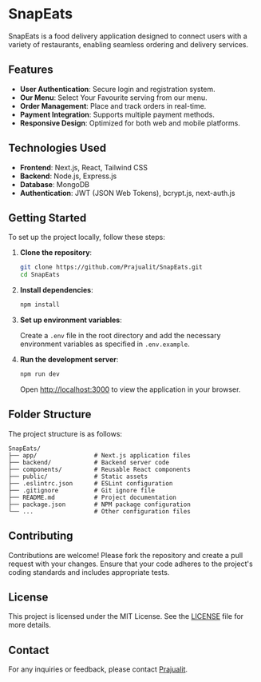 
# SnapEats

SnapEats is a food delivery application designed to connect users with a variety of restaurants, enabling seamless ordering and delivery services.

## Features

- **User Authentication**: Secure login and registration system.
- **Our Menu**: Select Your Favourite serving from our menu. 
- **Order Management**: Place and track orders in real-time.
- **Payment Integration**: Supports multiple payment methods.
- **Responsive Design**: Optimized for both web and mobile platforms.

## Technologies Used

- **Frontend**: Next.js, React, Tailwind CSS
- **Backend**: Node.js, Express.js
- **Database**: MongoDB
- **Authentication**: JWT (JSON Web Tokens), bcrypt.js, next-auth.js

## Getting Started

To set up the project locally, follow these steps:

1. **Clone the repository**:

   ```bash
   git clone https://github.com/Prajualit/SnapEats.git
   cd SnapEats
   ```

2. **Install dependencies**:

   ```bash
   npm install
   ```

3. **Set up environment variables**:

   Create a `.env` file in the root directory and add the necessary environment variables as specified in `.env.example`.

4. **Run the development server**:

   ```bash
   npm run dev
   ```

   Open [http://localhost:3000](http://localhost:3000) to view the application in your browser.

## Folder Structure

The project structure is as follows:

```
SnapEats/
├── app/                # Next.js application files
├── backend/            # Backend server code
├── components/         # Reusable React components
├── public/             # Static assets
├── .eslintrc.json      # ESLint configuration
├── .gitignore          # Git ignore file
├── README.md           # Project documentation
├── package.json        # NPM package configuration
└── ...                 # Other configuration files
```

## Contributing

Contributions are welcome! Please fork the repository and create a pull request with your changes. Ensure that your code adheres to the project's coding standards and includes appropriate tests.

## License

This project is licensed under the MIT License. See the [LICENSE](LICENSE) file for more details.

## Contact

For any inquiries or feedback, please contact [Prajualit](https://github.com/Prajualit).
